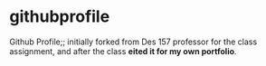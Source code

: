 # githubprofile
Github Profile;; initially forked from Des 157 professor for the class assignment, and after the class **eited it for my own portfolio**.
